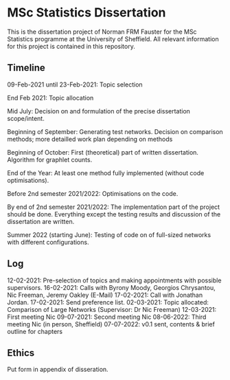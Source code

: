 # MSc Statistics Dissertation

This is the dissertation project of Norman FRM Fauster for the MSc Statistics programme at the University of Sheffield. All relevant information for this project is contained in this repository.


## Timeline
09-Feb-2021 until 23-Feb-2021: Topic selection

End Feb 2021: Topic allocation

Mid July: Decision on and formulation of the precise dissertation scope/intent.

Beginning of September: Generating test networks. Decision on comparison methods; more detailled work plan depending on methods

Beginning of October: First (theoretical) part of written dissertation. Algorithm for graphlet counts.

End of the Year: At least one method fully implemented (without code optimisations).

Before 2nd semester 2021/2022: Optimisations on the code.

By end of 2nd semester 2021/2022: The implementation part of the project should be done. Everything except the testing results and discussion of the dissertation are written.

Summer 2022 (starting June): Testing of code on of full-sized networks with different configurations.



## Log
12-02-2021: Pre-selection of topics and making appointments with possible supervisors.
16-02-2021: Calls with Byrony Moody, Georgios Chrysantou, Nic Freeman, Jeremy Oakley (E-Mail)
17-02-2021: Call with Jonathan Jordan.
17-02-2021: Send preference list.
02-03-2021: Topic allocated: Comparison of Large Networks (Supervisor: Dr Nic Freeman)
12-03-2021: First meeting Nic
09-07-2021: Second meeting Nic
08-06-2022: Third meeting Nic (in person, Sheffield)
07-07-2022: v0.1 sent, contents & brief outline for chapters


## Ethics
Put form in appendix of disseration.
